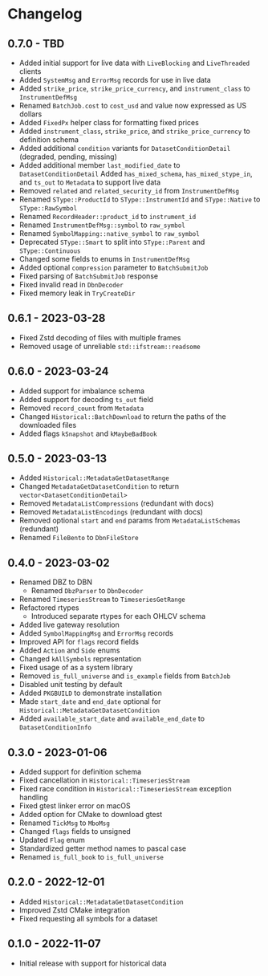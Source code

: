 # Changelog

## 0.7.0 - TBD
- Added initial support for live data with `LiveBlocking` and `LiveThreaded` clients
- Added `SystemMsg` and `ErrorMsg` records for use in live data
- Added `strike_price`, `strike_price_currency`, and `instrument_class` to `InstrumentDefMsg`
- Renamed `BatchJob.cost` to `cost_usd` and value now expressed as US dollars
- Added `FixedPx` helper class for formatting fixed prices
- Added `instrument_class`, `strike_price`, and `strike_price_currency` to definition schema
- Added additional `condition` variants for `DatasetConditionDetail` (degraded, pending, missing)
- Added additional member `last_modified_date` to `DatasetConditionDetail` Added `has_mixed_schema`, `has_mixed_stype_in`, and `ts_out` to `Metadata` to support live data
- Removed `related` and `related_security_id` from `InstrumentDefMsg`
- Renamed `SType::ProductId` to `SType::InstrumentId` and `SType::Native` to `SType::RawSymbol`
- Renamed `RecordHeader::product_id` to `instrument_id`
- Renamed `InstrumentDefMsg::symbol` to `raw_symbol`
- Renamed `SymbolMapping::native_symbol` to `raw_symbol`
- Deprecated `SType::Smart` to split into `SType::Parent` and `SType::Continuous`
- Changed some fields to enums in `InstrumentDefMsg`
- Added optional `compression` parameter to `BatchSubmitJob`
- Fixed parsing of `BatchSubmitJob` response
- Fixed invalid read in `DbnDecoder`
- Fixed memory leak in `TryCreateDir`

## 0.6.1 - 2023-03-28
- Fixed Zstd decoding of files with multiple frames
- Removed usage of unreliable `std::ifstream::readsome`

## 0.6.0 - 2023-03-24
- Added support for imbalance schema
- Added support for decoding `ts_out` field
- Removed `record_count` from `Metadata`
- Changed `Historical::BatchDownload` to return the paths of the downloaded files
- Added flags `kSnapshot` and `kMaybeBadBook`

## 0.5.0 - 2023-03-13
- Added `Historical::MetadataGetDatasetRange`
- Changed `MetadataGetDatasetCondition` to return `vector<DatasetConditionDetail>`
- Removed `MetadataListCompressions` (redundant with docs)
- Removed `MetadataListEncodings` (redundant with docs)
- Removed optional `start` and `end` params from `MetadataListSchemas` (redundant)
- Renamed `FileBento` to `DbnFileStore`

## 0.4.0 - 2023-03-02
- Renamed DBZ to DBN
  - Renamed `DbzParser` to `DbnDecoder`
- Renamed `TimeseriesStream` to `TimeseriesGetRange`
- Refactored rtypes
  - Introduced separate rtypes for each OHLCV schema
- Added live gateway resolution
- Added `SymbolMappingMsg` and `ErrorMsg` records
- Improved API for `flags` record fields
- Added `Action` and `Side` enums
- Changed `kAllSymbols` representation
- Fixed usage of as a system library
- Removed `is_full_universe` and `is_example` fields from `BatchJob`
- Disabled unit testing by default
- Added `PKGBUILD` to demonstrate installation
- Made `start_date` and `end_date` optional for
  `Historical::MetadataGetDatasetCondition`
- Added `available_start_date` and `available_end_date` to
  `DatasetConditionInfo`

## 0.3.0 - 2023-01-06
- Added support for definition schema
- Fixed cancellation in `Historical::TimeseriesStream`
- Fixed race condition in `Historical::TimeseriesStream` exception handling
- Fixed gtest linker error on macOS
- Added option for CMake to download gtest
- Renamed `TickMsg` to `MboMsg`
- Changed `flags` fields to unsigned
- Updated `Flag` enum
- Standardized getter method names to pascal case
- Renamed `is_full_book` to `is_full_universe`

## 0.2.0 - 2022-12-01
- Added `Historical::MetadataGetDatasetCondition`
- Improved Zstd CMake integration
- Fixed requesting all symbols for a dataset

## 0.1.0 - 2022-11-07
- Initial release with support for historical data
